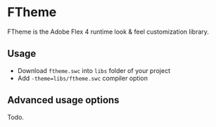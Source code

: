 FTheme
=================

FTheme is the Adobe Flex 4 runtime look & feel customization library. 

Usage
-----

* Download `ftheme.swc` into `libs` folder of your project
* Add `-theme=libs/ftheme.swc` compiler option

Advanced usage options
----------------------

Todo.
